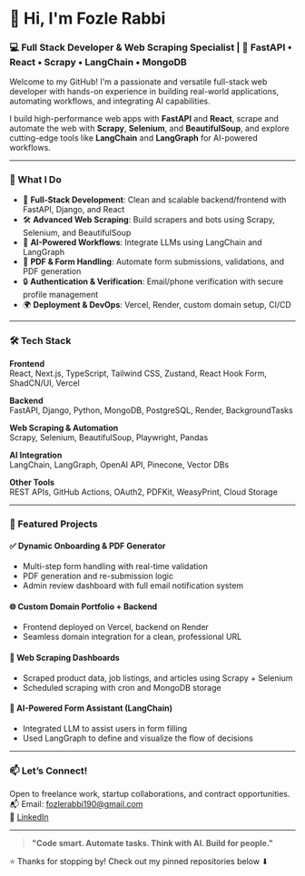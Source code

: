 # 👋 Hi, I'm Fozle Rabbi

### 💻 Full Stack Developer & Web Scraping Specialist | 🚀 FastAPI • React • Scrapy • LangChain • MongoDB

Welcome to my GitHub! I'm a passionate and versatile full-stack web developer with hands-on experience in building real-world applications, automating workflows, and integrating AI capabilities.

I build high-performance web apps with **FastAPI** and **React**, scrape and automate the web with **Scrapy**, **Selenium**, and **BeautifulSoup**, and explore cutting-edge tools like **LangChain** and **LangGraph** for AI-powered workflows.

---

### 🔧 What I Do

- 🧾 **Full-Stack Development**: Clean and scalable backend/frontend with FastAPI, Django, and React
- 🛠 **Advanced Web Scraping**: Build scrapers and bots using Scrapy, Selenium, and BeautifulSoup
- 🧠 **AI-Powered Workflows**: Integrate LLMs using LangChain and LangGraph
- 📄 **PDF & Form Handling**: Automate form submissions, validations, and PDF generation
- 🔒 **Authentication & Verification**: Email/phone verification with secure profile management
- 🌍 **Deployment & DevOps**: Vercel, Render, custom domain setup, CI/CD

---

### 🛠️ Tech Stack

**Frontend**  
React, Next.js, TypeScript, Tailwind CSS, Zustand, React Hook Form, ShadCN/UI, Vercel  

**Backend**  
FastAPI, Django, Python, MongoDB, PostgreSQL, Render, BackgroundTasks  

**Web Scraping & Automation**  
Scrapy, Selenium, BeautifulSoup, Playwright, Pandas  

**AI Integration**  
LangChain, LangGraph, OpenAI API, Pinecone, Vector DBs  

**Other Tools**  
REST APIs, GitHub Actions, OAuth2, PDFKit, WeasyPrint, Cloud Storage

---

### 🧩 Featured Projects

#### ✅ **Dynamic Onboarding & PDF Generator**
- Multi-step form handling with real-time validation
- PDF generation and re-submission logic
- Admin review dashboard with full email notification system

#### 🌐 **Custom Domain Portfolio + Backend**
- Frontend deployed on Vercel, backend on Render
- Seamless domain integration for a clean, professional URL

#### 🤖 **Web Scraping Dashboards**
- Scraped product data, job listings, and articles using Scrapy + Selenium
- Scheduled scraping with cron and MongoDB storage

#### 🧠 **AI-Powered Form Assistant (LangChain)**
- Integrated LLM to assist users in form filling
- Used LangGraph to define and visualize the flow of decisions

---

### 📫 Let’s Connect!

Open to freelance work, startup collaborations, and contract opportunities.  
📬 Email: fozlerabbi190@gmail.com  
🔗 [LinkedIn](www.linkedin.com/in/fozle-rabbi-python-developer)

---

> **"Code smart. Automate tasks. Think with AI. Build for people."**

⭐️ Thanks for stopping by! Check out my pinned repositories below ⬇
